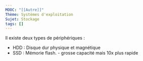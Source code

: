```yaml
---
MOOC: "[[Autre]]"
Thème: Systèmes d'exploitation
Sujet: Stockage
tags: []
---
```


Il existe deux types de périphériques :

- HDD : Disque dur physique et magnétique
- SSD : Mémorie flash. - grosse capacité mais 10x plus rapide

